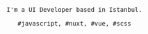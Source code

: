 <p align="center">
  <br>
  <br>
  <br>
  <samp>I'm a UI Developer based in Istanbul.<br><br>#javascript, #nuxt, #vue, #scss</samp>
  <br>
  <br>
  <br>
  <br>
  <!-- <img src="https://github.com/selimdoyranli/selimdoyranli/blob/master/preview.gif" width="350" /> -->
</p>



